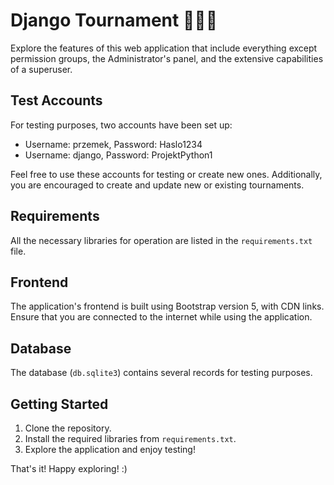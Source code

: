 # Django Tournament 🥇🥈🥉

Explore the features of this web application that include everything except permission groups, the Administrator's panel, and the extensive capabilities of a superuser.

## Test Accounts

For testing purposes, two accounts have been set up:
- Username: przemek, Password: Haslo1234
- Username: django, Password: ProjektPython1

Feel free to use these accounts for testing or create new ones. Additionally, you are encouraged to create and update new or existing tournaments.

## Requirements

All the necessary libraries for operation are listed in the `requirements.txt` file.

## Frontend

The application's frontend is built using Bootstrap version 5, with CDN links. Ensure that you are connected to the internet while using the application.

## Database

The database (`db.sqlite3`) contains several records for testing purposes.

## Getting Started

1. Clone the repository.
2. Install the required libraries from `requirements.txt`.
3. Explore the application and enjoy testing!

That's it! Happy exploring! :)
